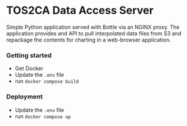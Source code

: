 # TOS2CA Data Access Server

Simple Python application served with Bottle via an NGINX proxy. The application provides and API to pull interpolated data files from S3 and repackage the contents for charting in a web-browser application.

### Getting started

- Get Docker
- Update the `.env` file
- run `docker compose build`

### Deployment

- Update the `.env` file
- run `docker compose up`
